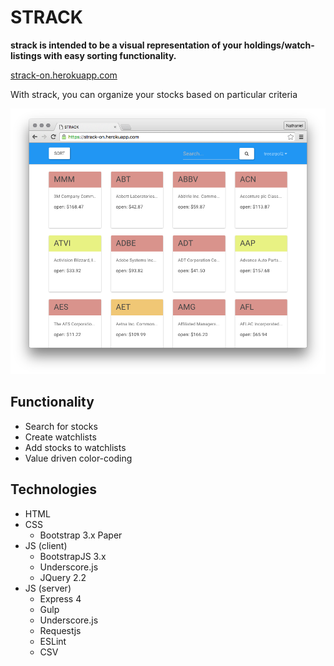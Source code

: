 # STRACK
__strack is intended to be a visual representation of your holdings/watch-listings with easy sorting functionality.__

[strack-on.herokuapp.com](http://strack-on.herokuapp.com "strack-on.herokuapp.com")

With strack, you can organize your stocks based on particular criteria

![screenshot](/screengrab.png "screenshot")

## Functionality
- Search for stocks
- Create watchlists
- Add stocks to watchlists
- Value driven color-coding

## Technologies
- HTML
- CSS
  - Bootstrap 3.x Paper
- JS (client)
  - BootstrapJS 3.x
  - Underscore.js
  - JQuery 2.2
- JS (server)
  - Express 4
  - Gulp
  - Underscore.js
  - Requestjs
  - ESLint
  - CSV
